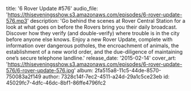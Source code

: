 title: '6 Rover Update #576'
audio_file: 'https://thiseveningsshow.s3.amazonaws.com/episodes/6-rover-update-576.mp3'
description: 'Go behind the scenes at Rover Central Station for a look at what goes on before the Rovers bring you their daily broadcast. Discover how they verify (and double-verify) where trouble is in the city before anyone else knows. Enjoy a new Rover Update, complete with information over dangerous potholes, the encroachment of animals, the establishment of a new world order, and the due-diligence of maintaining one’s secure telephone landline.'
release_date: '2015-02-14'
cover_art: 'https://thiseveningsshow.s3.amazonaws.com/episodes/6-rover-update-576/6-rover-update-576.jpg'
album: 2fa515a8-11c5-44de-8570-750083a2f149
author: 7328c14f-7ec2-4511-a24d-29a1c5ce23eb
id: 45029fc7-4dfc-46dc-8bf1-86ffe4796fc2

